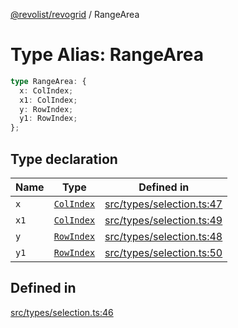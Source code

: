 [@revolist/revogrid](README.md) / RangeArea

# Type Alias: RangeArea

```ts
type RangeArea: {
  x: ColIndex;
  x1: ColIndex;
  y: RowIndex;
  y1: RowIndex;
};
```

## Type declaration

| Name | Type | Defined in |
| ------ | ------ | ------ |
| `x` | [`ColIndex`](TypeAlias.ColIndex.md) | [src/types/selection.ts:47](https://github.com/revolist/revogrid/blob/60c4961e100e626252b5238bec5f6c11285d15d0/src/types/selection.ts#L47) |
| `x1` | [`ColIndex`](TypeAlias.ColIndex.md) | [src/types/selection.ts:49](https://github.com/revolist/revogrid/blob/60c4961e100e626252b5238bec5f6c11285d15d0/src/types/selection.ts#L49) |
| `y` | [`RowIndex`](TypeAlias.RowIndex.md) | [src/types/selection.ts:48](https://github.com/revolist/revogrid/blob/60c4961e100e626252b5238bec5f6c11285d15d0/src/types/selection.ts#L48) |
| `y1` | [`RowIndex`](TypeAlias.RowIndex.md) | [src/types/selection.ts:50](https://github.com/revolist/revogrid/blob/60c4961e100e626252b5238bec5f6c11285d15d0/src/types/selection.ts#L50) |

## Defined in

[src/types/selection.ts:46](https://github.com/revolist/revogrid/blob/60c4961e100e626252b5238bec5f6c11285d15d0/src/types/selection.ts#L46)
